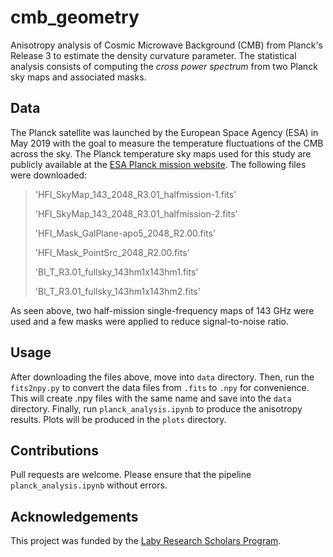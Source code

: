 # cmb_geometry

Anisotropy analysis of Cosmic Microwave Background (CMB) from Planck's Release 3 to estimate the density curvature parameter.
The statistical analysis consists of computing the _cross power spectrum_ from two Planck sky maps and associated masks. 

## Data 

The Planck satellite was launched by the European Space Agency (ESA) in May 2019 with the goal to measure the temperature fluctuations of the CMB across the sky. The Planck temperature sky maps used for this study are publicly available at the [ESA Planck mission website](http://pla.esac.esa.int/pla/#maps). The following files were downloaded:

> 'HFI_SkyMap_143_2048_R3.01_halfmission-1.fits' 
> 
> 'HFI_SkyMap_143_2048_R3.01_halfmission-2.fits'
> 
> 'HFI_Mask_GalPlane-apo5_2048_R2.00.fits'
> 
> 'HFI_Mask_PointSrc_2048_R2.00.fits'
> 
> 'Bl_T_R3.01_fullsky_143hm1x143hm1.fits'
> 
> 'Bl_T_R3.01_fullsky_143hm1x143hm2.fits' 
> 

As seen above, two half-mission single-frequency maps of 143 GHz were used and a few masks were applied to reduce signal-to-noise ratio.


## Usage

After downloading the files above, move into `data` directory. Then, run the `fits2npy.py` to convert the data files from `.fits` to `.npy` for convenience. This will create .npy files with the same name and save into the `data` directory.
Finally, run `planck_analysis.ipynb` to produce the anisotropy results. Plots will be produced in the `plots` directory.

## Contributions
 
 Pull requests are welcome. Please ensure that the pipeline `planck_analysis.ipynb` without errors.
 
## Acknowledgements

This project was funded by the [Laby Research Scholars Program](https://physics.unimelb.edu.au/study/Scholarships/laby-research-scholars-program).
